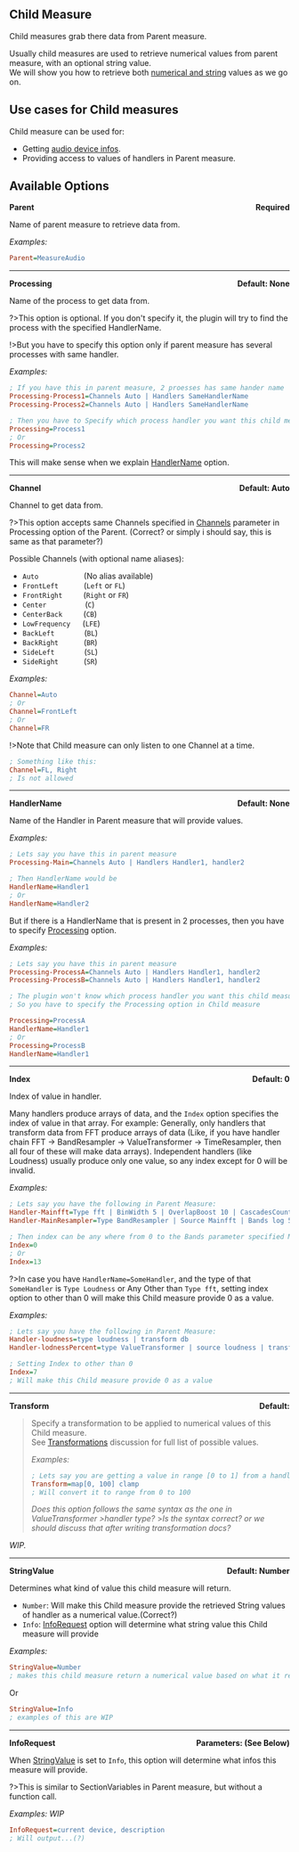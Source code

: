 ## Child Measure

Child measures grab there data from Parent measure.

Usually child measures are used to retrieve numerical values from parent measure, with an optional string value.<br/>
We will show you how to retrieve both [numerical and string](#stringvalue) values as we go on.

## Use cases for Child measures

Child measure can be used for:

- Getting [audio device infos]().
- Providing access to values of handlers in Parent measure.

## Available Options

<p style="display: flex; justify-content: space-between;"><b>Parent</b><b>Required</b></p>

Name of parent measure to retrieve data from.

_Examples:_

```ini
Parent=MeasureAudio
```

---

<p style="display: flex; justify-content: space-between;"><b>Processing</b><b>Default: None</b></p>

Name of the process to get data from.

?>This option is optional. If you don't specify it, the plugin will try to find the process with the specified HandlerName.

!>But you have to specify this option only if parent measure has several processes with same handler.

_Examples:_

```ini
; If you have this in parent measure, 2 proesses has same hander name
Processing-Process1=Channels Auto | Handlers SameHandlerName
Processing-Process2=Channels Auto | Handlers SameHandlerName

; Then you have to Specify which process handler you want this child measure to read values from
Processing=Process1
; Or
Processing=Process2
```

This will make sense when we explain [HandlerName]() option.

---

<p style="display: flex; justify-content: space-between;"><b>Channel</b><b>Default: Auto</b></p>

Channel to get data from.

?>This option accepts same Channels specified in [Channels](/docs/plugin-structure/parent?id=parent-channel-para) parameter in Processing option of the Parent. (Correct? or simply i should say, this is same as that parameter?)

Possible Channels (with optional name aliases):

- `Auto` &emsp; &emsp; &emsp; &nbsp; &nbsp; &nbsp; (No alias available)
- `FrontLeft` &emsp; &nbsp; &nbsp; &nbsp; (`Left` or `FL`)
- `FrontRight` &emsp; &nbsp; &nbsp; (`Right` or `FR`)
- `Center` &emsp; &nbsp; &nbsp; &nbsp; &nbsp; &nbsp; &nbsp; (`C`)
- `CenterBack` &emsp; &nbsp; &nbsp; (`CB`)
- `LowFrequency` &emsp; (`LFE`)
- `BackLeft` &emsp; &nbsp; &nbsp; &nbsp; &nbsp; (`BL`)
- `BackRight` &emsp; &nbsp; &nbsp; &nbsp; (`BR`)
- `SideLeft` &emsp; &nbsp; &nbsp; &nbsp; &nbsp; (`SL`)
- `SideRight` &emsp; &nbsp; &nbsp; &nbsp; (`SR`)

_Examples:_

```ini
Channel=Auto
; Or
Channel=FrontLeft
; Or
Channel=FR
```

!>Note that Child measure can only listen to one Channel at a time.

```ini
; Something like this:
Channel=FL, Right
; Is not allowed
```

---

<p style="display: flex; justify-content: space-between;"><b>HandlerName</b><b>Default: None</b></p>

Name of the Handler in Parent measure that will provide values.

_Examples:_

```ini
; Lets say you have this in parent measure
Processing-Main=Channels Auto | Handlers Handler1, handler2

; Then HandlerName would be
HandlerName=Handler1
; Or
HandlerName=Handler2
```

But if there is a HandlerName that is present in 2 processes, then you have to specify [Processing]() option.

_Examples:_

```ini
; Lets say you have this in parent measure
Processing-ProcessA=Channels Auto | Handlers Handler1, handler2
Processing-ProcessB=Channels Auto | Handlers Handler1, handler2

; The plugin won't know which process handler you want this child measure to read values from
; So you have to specify the Processing option in Child measure

Processing=ProcessA
HandlerName=Handler1
; Or
Processing=ProcessB
HandlerName=Handler1

```

---

<p style="display: flex; justify-content: space-between;"><b>Index</b><b>Default: 0</b></p>

Index of value in handler.

Many handlers produce arrays of data, and the `Index` option specifies the index of value in that array.
For example:
Generally, only handlers that transform data from FFT produce arrays of data (Like, if you have handler chain FFT → BandResampler → ValueTransformer → TimeResampler, then all four of these will make data arrays). Independent handlers (like Loudness) usually produce only one value, so any index except for 0 will be invalid.

_Examples:_

```ini
; Lets say you have the following in Parent Measure:
Handler-Mainfft=Type fft | BinWidth 5 | OverlapBoost 10 | CascadesCount 3
Handler-MainResampler=Type BandResampler | Source Mainfft | Bands log 5 20 4000

; Then index can be any where from 0 to the Bands parameter specified MainResampler Handler
Index=0
; Or
Index=13
```

?>In case you have `HandlerName=SomeHandler`, and the type of that `SomeHandler` is `Type Loudness` or Any Other than `Type fft`, setting index option to other than 0 will make this Child measure provide 0 as a value.

_Examples:_

```ini
; Lets say you have the following in Parent Measure:
Handler-loudness=type loudness | transform db
Handler-lodnessPercent=type ValueTransformer | source loudness | transform map[from -50 : 0] clamp

; Setting Index to other than 0
Index=7
; Will make this Child measure provide 0 as a value
```

---

<p style="display: flex; justify-content: space-between;"><b>Transform</b><b>Default: </b></p>

> Specify a transformation to be applied to numerical values of this Child measure.<br/>
> See [Transformations]() discussion for full list of possible values.
>
> _Examples:_
>
> ```ini
> ; Lets say you are getting a value in range [0 to 1] from a handler
> Transform=map[0, 100] clamp
> ; Will convert it to range from 0 to 100
> ```
>
> _Does this option follows the same syntax as the one in ValueTransformer >handler type?_ >_Is the syntax correct? or we should discuss that after writing transformation docs?_

_WIP._

---

<p id="stringvalue" style="display: flex; justify-content: space-between;"><b>StringValue</b><b>Default: Number</b></p>

Determines what kind of value this child measure will return.

- `Number`: Will make this Child measure provide the retrieved String values of handler as a numerical value.(Correct?)
- `Info`: [InfoRequest](#inforequest) option will determine what string value this Child measure will provide

_Examples:_

```ini
StringValue=Number
; makes this child measure return a numerical value based on what it receives from the handler: 0.3, 0.78, etc..
```

Or

```ini
StringValue=Info
; examples of this are WIP
```

---

<p id="inforequest" style="display: flex; justify-content: space-between;"><b>InfoRequest</b><b>Parameters: (See Below)</b></p>

When [StringValue](#stringvalue) is set to `Info`, this option will determine what infos this measure will provide.

?>This is similar to SectionVariables in Parent measure, but without a function call.

_Examples: WIP_

```ini
InfoRequest=current device, description
; Will output...(?)
```
